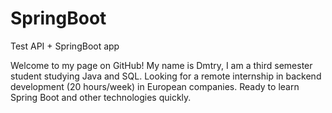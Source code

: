 # SpringBoot
Test API + SpringBoot app

Welcome to my page on GitHub! 
My name is Dmtry, I am a third semester student studying Java and SQL.
Looking for a remote internship in backend development (20 hours/week) in European companies. 
Ready to learn Spring Boot and other technologies quickly.
